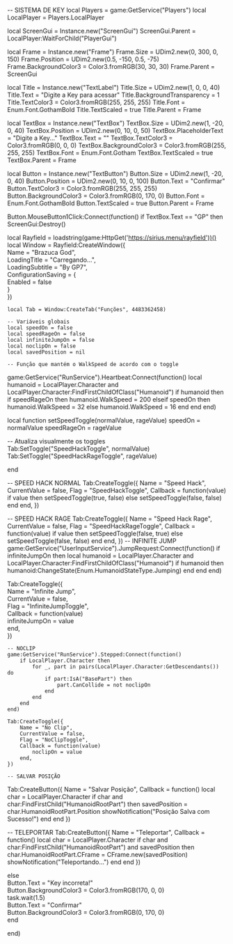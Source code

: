 -- SISTEMA DE KEY
local Players = game:GetService("Players")
local LocalPlayer = Players.LocalPlayer

local ScreenGui = Instance.new("ScreenGui")
ScreenGui.Parent = LocalPlayer:WaitForChild("PlayerGui")

local Frame = Instance.new("Frame")
Frame.Size = UDim2.new(0, 300, 0, 150)
Frame.Position = UDim2.new(0.5, -150, 0.5, -75)
Frame.BackgroundColor3 = Color3.fromRGB(30, 30, 30)
Frame.Parent = ScreenGui

local Title = Instance.new("TextLabel")
Title.Size = UDim2.new(1, 0, 0, 40)
Title.Text = "Digite a Key para acessar"
Title.BackgroundTransparency = 1
Title.TextColor3 = Color3.fromRGB(255, 255, 255)
Title.Font = Enum.Font.GothamBold
Title.TextScaled = true
Title.Parent = Frame

local TextBox = Instance.new("TextBox")
TextBox.Size = UDim2.new(1, -20, 0, 40)
TextBox.Position = UDim2.new(0, 10, 0, 50)
TextBox.PlaceholderText = "Digite a Key..."
TextBox.Text = ""
TextBox.TextColor3 = Color3.fromRGB(0, 0, 0)
TextBox.BackgroundColor3 = Color3.fromRGB(255, 255, 255)
TextBox.Font = Enum.Font.Gotham
TextBox.TextScaled = true
TextBox.Parent = Frame

local Button = Instance.new("TextButton")
Button.Size = UDim2.new(1, -20, 0, 40)
Button.Position = UDim2.new(0, 10, 0, 100)
Button.Text = "Confirmar"
Button.TextColor3 = Color3.fromRGB(255, 255, 255)
Button.BackgroundColor3 = Color3.fromRGB(0, 170, 0)
Button.Font = Enum.Font.GothamBold
Button.TextScaled = true
Button.Parent = Frame

Button.MouseButton1Click:Connect(function()
if TextBox.Text == "GP" then
ScreenGui:Destroy()

local Rayfield = loadstring(game:HttpGet('https://sirius.menu/rayfield'))()  
    local Window = Rayfield:CreateWindow({  
        Name = "Brazuca God",  
        LoadingTitle = "Carregando...",  
        LoadingSubtitle = "By GP7",  
        ConfigurationSaving = {  
            Enabled = false  
        }  
    })  

    local Tab = Window:CreateTab("Funções", 4483362458)  

    -- Variáveis globais  
    local speedOn = false  
    local speedRageOn = false  
    local infiniteJumpOn = false  
    local noclipOn = false  
    local savedPosition = nil  

    -- Função que mantém o WalkSpeed de acordo com o toggle

game:GetService("RunService").Heartbeat:Connect(function()
local humanoid = LocalPlayer.Character and LocalPlayer.Character:FindFirstChildOfClass("Humanoid")
if humanoid then
if speedRageOn then
humanoid.WalkSpeed = 200
elseif speedOn then
humanoid.WalkSpeed = 32
else
humanoid.WalkSpeed = 16
end
end
end)

local function setSpeedToggle(normalValue, rageValue)
speedOn = normalValue
speedRageOn = rageValue

-- Atualiza visualmente os toggles  
Tab:SetToggle("SpeedHackToggle", normalValue)  
Tab:SetToggle("SpeedHackRageToggle", rageValue)

end

-- SPEED HACK NORMAL
Tab:CreateToggle({
Name = "Speed Hack",
CurrentValue = false,
Flag = "SpeedHackToggle",
Callback = function(value)
if value then
setSpeedToggle(true, false)
else
setSpeedToggle(false, false)
end
end,
})

-- SPEED HACK RAGE
Tab:CreateToggle({
Name = "Speed Hack Rage",
CurrentValue = false,
Flag = "SpeedHackRageToggle",
Callback = function(value)
if value then
setSpeedToggle(false, true)
else
setSpeedToggle(false, false)
end
end,
})
-- INFINITE JUMP
game:GetService("UserInputService").JumpRequest:Connect(function()
if infiniteJumpOn then
local humanoid = LocalPlayer.Character and LocalPlayer.Character:FindFirstChildOfClass("Humanoid")
if humanoid then
humanoid:ChangeState(Enum.HumanoidStateType.Jumping)
end
end
end)

Tab:CreateToggle({  
        Name = "Infinite Jump",  
        CurrentValue = false,  
        Flag = "InfiniteJumpToggle",  
        Callback = function(value)  
            infiniteJumpOn = value  
        end,  
    })  

    -- NOCLIP  
    game:GetService("RunService").Stepped:Connect(function()  
        if LocalPlayer.Character then  
            for _, part in pairs(LocalPlayer.Character:GetDescendants()) do  
                if part:IsA("BasePart") then  
                    part.CanCollide = not noclipOn  
                end  
            end  
        end  
    end)  

    Tab:CreateToggle({  
        Name = "No Clip",  
        CurrentValue = false,  
        Flag = "NoClipToggle",  
        Callback = function(value)  
            noclipOn = value  
        end,  
    })  

    -- SALVAR POSIÇÃO

Tab:CreateButton({
Name = "Salvar Posição",
Callback = function()
local char = LocalPlayer.Character
if char and char:FindFirstChild("HumanoidRootPart") then
savedPosition = char.HumanoidRootPart.Position
showNotification("Posição Salva com Sucesso!")
end
end
})

-- TELEPORTAR
Tab:CreateButton({
Name = "Teleportar",
Callback = function()
local char = LocalPlayer.Character
if char and char:FindFirstChild("HumanoidRootPart") and savedPosition then
char.HumanoidRootPart.CFrame = CFrame.new(savedPosition)
showNotification("Teleportando...")
end
end
})

else  
    Button.Text = "Key incorreta!"  
    Button.BackgroundColor3 = Color3.fromRGB(170, 0, 0)  
    task.wait(1.5)  
    Button.Text = "Confirmar"  
    Button.BackgroundColor3 = Color3.fromRGB(0, 170, 0)  
end

end)